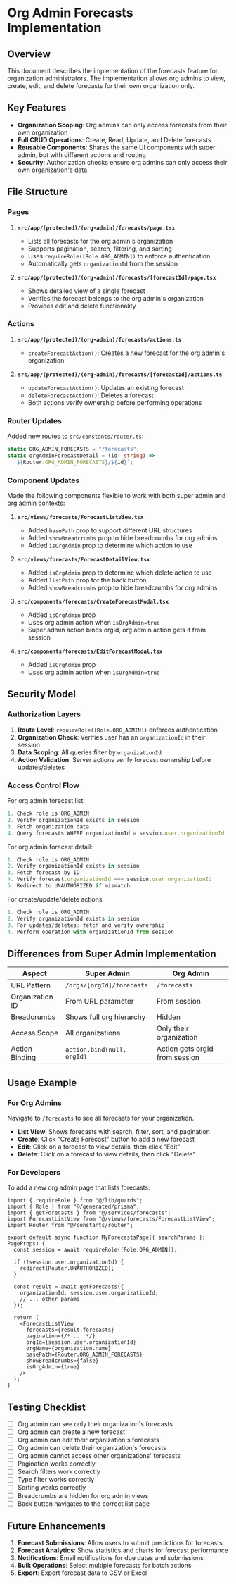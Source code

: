 # Org Admin Forecasts Implementation

## Overview

This document describes the implementation of the forecasts feature for organization administrators. The implementation allows org admins to view, create, edit, and delete forecasts for their own organization only.

## Key Features

- **Organization Scoping**: Org admins can only access forecasts from their own organization
- **Full CRUD Operations**: Create, Read, Update, and Delete forecasts
- **Reusable Components**: Shares the same UI components with super admin, but with different actions and routing
- **Security**: Authorization checks ensure org admins can only access their own organization's data

## File Structure

### Pages

1. **`src/app/(protected)/(org-admin)/forecasts/page.tsx`**
   - Lists all forecasts for the org admin's organization
   - Supports pagination, search, filtering, and sorting
   - Uses `requireRole([Role.ORG_ADMIN])` to enforce authentication
   - Automatically gets `organizationId` from the session

2. **`src/app/(protected)/(org-admin)/forecasts/[forecastId]/page.tsx`**
   - Shows detailed view of a single forecast
   - Verifies the forecast belongs to the org admin's organization
   - Provides edit and delete functionality

### Actions

1. **`src/app/(protected)/(org-admin)/forecasts/actions.ts`**
   - `createForecastAction()`: Creates a new forecast for the org admin's organization

2. **`src/app/(protected)/(org-admin)/forecasts/[forecastId]/actions.ts`**
   - `updateForecastAction()`: Updates an existing forecast
   - `deleteForecastAction()`: Deletes a forecast
   - Both actions verify ownership before performing operations

### Router Updates

Added new routes to `src/constants/router.ts`:

```typescript
static ORG_ADMIN_FORECASTS = "/forecasts";
static orgAdminForecastDetail = (id: string) => 
  `${Router.ORG_ADMIN_FORECASTS}/${id}`;
```

### Component Updates

Made the following components flexible to work with both super admin and org admin contexts:

1. **`src/views/forecasts/ForecastListView.tsx`**
   - Added `basePath` prop to support different URL structures
   - Added `showBreadcrumbs` prop to hide breadcrumbs for org admins
   - Added `isOrgAdmin` prop to determine which action to use

2. **`src/views/forecasts/ForecastDetailView.tsx`**
   - Added `isOrgAdmin` prop to determine which delete action to use
   - Added `listPath` prop for the back button
   - Added `showBreadcrumbs` prop to hide breadcrumbs for org admins

3. **`src/components/forecasts/CreateForecastModal.tsx`**
   - Added `isOrgAdmin` prop
   - Uses org admin action when `isOrgAdmin=true`
   - Super admin action binds orgId, org admin action gets it from session

4. **`src/components/forecasts/EditForecastModal.tsx`**
   - Added `isOrgAdmin` prop
   - Uses org admin action when `isOrgAdmin=true`

## Security Model

### Authorization Layers

1. **Route Level**: `requireRole([Role.ORG_ADMIN])` enforces authentication
2. **Organization Check**: Verifies user has an `organizationId` in their session
3. **Data Scoping**: All queries filter by `organizationId`
4. **Action Validation**: Server actions verify forecast ownership before updates/deletes

### Access Control Flow

For org admin forecast list:
```typescript
1. Check role is ORG_ADMIN
2. Verify organizationId exists in session
3. Fetch organization data
4. Query forecasts WHERE organizationId = session.user.organizationId
```

For org admin forecast detail:
```typescript
1. Check role is ORG_ADMIN
2. Verify organizationId exists in session
3. Fetch forecast by ID
4. Verify forecast.organizationId === session.user.organizationId
5. Redirect to UNAUTHORIZED if mismatch
```

For create/update/delete actions:
```typescript
1. Check role is ORG_ADMIN
2. Verify organizationId exists in session
3. For updates/deletes: fetch and verify ownership
4. Perform operation with organizationId from session
```

## Differences from Super Admin Implementation

| Aspect | Super Admin | Org Admin |
|--------|-------------|-----------|
| URL Pattern | `/orgs/[orgId]/forecasts` | `/forecasts` |
| Organization ID | From URL parameter | From session |
| Breadcrumbs | Shows full org hierarchy | Hidden |
| Access Scope | All organizations | Only their organization |
| Action Binding | `action.bind(null, orgId)` | Action gets orgId from session |

## Usage Example

### For Org Admins

Navigate to `/forecasts` to see all forecasts for your organization.

- **List View**: Shows forecasts with search, filter, sort, and pagination
- **Create**: Click "Create Forecast" button to add a new forecast
- **Edit**: Click on a forecast to view details, then click "Edit"
- **Delete**: Click on a forecast to view details, then click "Delete"

### For Developers

To add a new org admin page that lists forecasts:

```tsx
import { requireRole } from "@/lib/guards";
import { Role } from "@/generated/prisma";
import { getForecasts } from "@/services/forecasts";
import ForecastListView from "@/views/forecasts/ForecastListView";
import Router from "@/constants/router";

export default async function MyForecastsPage({ searchParams }: PageProps) {
  const session = await requireRole([Role.ORG_ADMIN]);
  
  if (!session.user.organizationId) {
    redirect(Router.UNAUTHORIZED);
  }

  const result = await getForecasts({
    organizationId: session.user.organizationId,
    // ... other params
  });

  return (
    <ForecastListView
      forecasts={result.forecasts}
      pagination={/* ... */}
      orgId={session.user.organizationId}
      orgName={organization.name}
      basePath={Router.ORG_ADMIN_FORECASTS}
      showBreadcrumbs={false}
      isOrgAdmin={true}
    />
  );
}
```

## Testing Checklist

- [ ] Org admin can see only their organization's forecasts
- [ ] Org admin can create a new forecast
- [ ] Org admin can edit their organization's forecasts
- [ ] Org admin can delete their organization's forecasts
- [ ] Org admin cannot access other organizations' forecasts
- [ ] Pagination works correctly
- [ ] Search filters work correctly
- [ ] Type filter works correctly
- [ ] Sorting works correctly
- [ ] Breadcrumbs are hidden for org admin views
- [ ] Back button navigates to the correct list page

## Future Enhancements

1. **Forecast Submissions**: Allow users to submit predictions for forecasts
2. **Forecast Analytics**: Show statistics and charts for forecast performance
3. **Notifications**: Email notifications for due dates and submissions
4. **Bulk Operations**: Select multiple forecasts for batch actions
5. **Export**: Export forecast data to CSV or Excel

